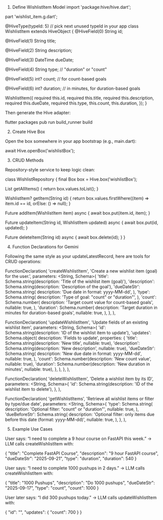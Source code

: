 1. Define WishlistItem Model
import 'package:hive/hive.dart';

part 'wishlist_item.g.dart';

@HiveType(typeId: 5) // pick next unused typeId in your app
class WishlistItem extends HiveObject {
  @HiveField(0)
  String id;

  @HiveField(1)
  String title;

  @HiveField(2)
  String description;

  @HiveField(3)
  DateTime dueDate;

  @HiveField(4)
  String type; // "duration" or "count"

  @HiveField(5)
  int? count; // for count-based goals

  @HiveField(6)
  int? duration; // in minutes, for duration-based goals

  WishlistItem({
    required this.id,
    required this.title,
    required this.description,
    required this.dueDate,
    required this.type,
    this.count,
    this.duration,
  });
}


Then generate the Hive adapter:

flutter packages pub run build_runner build

2. Create Hive Box

Open the box somewhere in your app bootstrap (e.g., main.dart):

await Hive.openBox<WishlistItem>('wishlistBox');

3. CRUD Methods

Repository-style service to keep logic clean:

class WishlistRepository {
  final Box<WishlistItem> box = Hive.box<WishlistItem>('wishlistBox');

  List<WishlistItem> getAllItems() {
    return box.values.toList();
  }

  WishlistItem? getItem(String id) {
    return box.values.firstWhere((item) => item.id == id, orElse: () => null);
  }

  Future<void> addItem(WishlistItem item) async {
    await box.put(item.id, item);
  }

  Future<void> updateItem(String id, WishlistItem updated) async {
    await box.put(id, updated);
  }

  Future<void> deleteItem(String id) async {
    await box.delete(id);
  }
}

4. Function Declarations for Gemini

Following the same style as your updateLatestRecord, here are tools for CRUD operations:

FunctionDeclaration(
  'createWishlistItem',
  'Create a new wishlist item (goal) for the user.',
  parameters: <String, Schema>{
    'title': Schema.string(description: 'Title of the wishlist item (goal)'),
    'description': Schema.string(description: 'Description of the goal'),
    'dueDateStr': Schema.string(
      description: 'Due date in format: yyyy-MM-dd',
    ),
    'type': Schema.string(
      description: 'Type of goal: "count" or "duration"',
    ),
    'count': Schema.number(
      description: 'Target count value for count-based goals',
      nullable: true,
    ),
    'duration': Schema.number(
      description: 'Target duration in minutes for duration-based goals',
      nullable: true,
    ),
  },
),

FunctionDeclaration(
  'updateWishlistItem',
  'Update fields of an existing wishlist item',
  parameters: <String, Schema>{
    'id': Schema.string(description: 'ID of the wishlist item to update'),
    'updates': Schema.object(
      description: 'Fields to update',
      properties: {
        'title': Schema.string(description: 'New title', nullable: true),
        'description': Schema.string(description: 'New description', nullable: true),
        'dueDateStr': Schema.string(
          description: 'New due date in format: yyyy-MM-dd',
          nullable: true,
        ),
        'count': Schema.number(description: 'New count value', nullable: true),
        'duration': Schema.number(description: 'New duration in minutes', nullable: true),
      },
    ),
  },
),

FunctionDeclaration(
  'deleteWishlistItem',
  'Delete a wishlist item by its ID',
  parameters: <String, Schema>{
    'id': Schema.string(description: 'ID of the wishlist item to delete'),
  },
),

FunctionDeclaration(
  'getWishlistItems',
  'Retrieve all wishlist items or filter by type/due date',
  parameters: <String, Schema>{
    'type': Schema.string(
      description: 'Optional filter: "count" or "duration"',
      nullable: true,
    ),
    'dueBeforeStr': Schema.string(
      description: 'Optional filter: only items due before this date (format: yyyy-MM-dd)',
      nullable: true,
    ),
  },
),

5. Example Use Cases

User says:
“I need to complete a 9 hour course on FastAPI this week.”
→ LLM calls createWishlistItem with:

{
  "title": "Complete FastAPI Course",
  "description": "9 hour FastAPI course",
  "dueDateStr": "2025-09-21",
  "type": "duration",
  "duration": 540
}


User says:
“I need to complete 1000 pushups in 2 days.”
→ LLM calls createWishlistItem with:

{
  "title": "1000 Pushups",
  "description": "Do 1000 pushups",
  "dueDateStr": "2025-09-17",
  "type": "count",
  "count": 1000
}


User later says:
“I did 300 pushups today.”
→ LLM calls updateWishlistItem with:

{
  "id": "<pushups-item-id>",
  "updates": { "count": 700 }
}